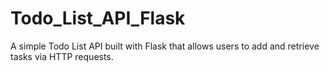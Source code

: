 # Todo_List_API_Flask
A simple Todo List API built with Flask that allows users to add and retrieve tasks via HTTP requests.
